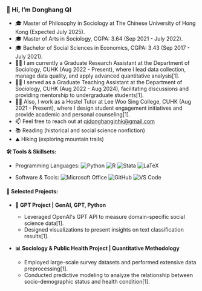 ### 👋 Hi, I’m Donghang QI

- 🎓 Master of Philosophy in Sociology at The Chinese University of Hong Kong (Expected July 2025).
- 🎓 Master of Arts in Sociology, CGPA: 3.64 (Sep 2021 - July 2022).
- 🎓 Bachelor of Social Sciences in Economics, CGPA: 3.43 (Sep 2017 - July 2021).
- 👨‍🔬 I am currently a Graduate Research Assistant at the Department of Sociology, CUHK (Aug 2022 - Present), where I lead data collection, manage data quality, and apply advanced quantitative analysis[1].
- 👨‍🏫 I served as a Graduate Teaching Assistant at the Department of Sociology, CUHK (Aug 2022 - Aug 2024), facilitating discussions and providing mentorship to undergraduate students[1].
- 🧑‍💼 Also, I work as a Hostel Tutor at Lee Woo Sing College, CUHK (Aug 2021 - Present), where I design student engagement initiatives and provide academic and personal counseling[1].
- 📫 Feel free to reach out at qidonghanginhk@gmail.com
- 📚 Reading (historical and social science nonfiction)
- ⛰️ Hiking (exploring mountain trails)

**🛠️ Tools & Skillsets:**

- Programming Languages:
![Python](https://img.shields.io/badge/python-3670A0?style=flat&logo=python&logoColor=ffdd54)
![R](https://img.shields.io/badge/r-%23276DC3.svg?style=flat&logo=r&logoColor=white)
![Stata](https://img.shields.io/badge/Stata-121A2A?style=flat&logo=stata&logoColor=white)
![LaTeX](https://img.shields.io/badge/latex-%23008080.svg?style=flat&logo=latex&logoColor=white)

- Software & Tools:
![Microsoft Office](https://img.shields.io/badge/Microsoft%20Office-D83B01?style=flat&logo=microsoft-office&logoColor=white)
![GitHub](https://img.shields.io/badge/github-%23121011.svg?style=flat&logo=github&logoColor=white)
![VS Code](https://img.shields.io/badge/VS%20Code-007ACC?style=flat&logo=visual-studio-code&logoColor=white)

#### 🚀 Selected Projects:

- **🤖 GPT Project | GenAI, GPT, Python**
  - Leveraged OpenAI's GPT API to measure domain-specific social science data[1].
  - Designed visualizations to present insights on text classification results[1].

- **📊 Sociology & Public Health Project | Quantitative Methodology**
  - Employed large-scale survey datasets and performed extensive data preprocessing[1].
  - Conducted predictive modeling to analyze the relationship between socio-demographic status and health condition[1].

<!---
qidonghang/qidonghang is a ✨ special ✨ repository because its `README.md` (this file) appears on your GitHub profile.
You can click the Preview link to take a look at your changes.
--->


